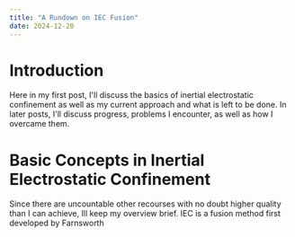 ```yaml
---
title: "A Rundown on IEC Fusion"
date: 2024-12-20
---
```

# Introduction
Here in my first post, I'll discuss the basics of inertial electrostatic confinement as well as my current approach and what is left to be done. In later posts, I'll discuss progress, problems I encounter, as well as how I overcame them.

# Basic Concepts in Inertial Electrostatic Confinement
Since there are uncountable other recourses with no doubt higher quality than I can achieve, Ill keep my overview brief. IEC is a fusion method first developed by Farnsworth 

